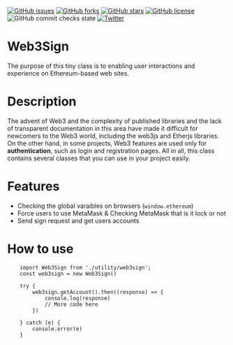 [![GitHub issues](https://img.shields.io/github/issues/web3senior/web3sign)](https://github.com/web3senior/web3sign/issues)
[![GitHub forks](https://img.shields.io/github/forks/web3senior/web3sign)](https://github.com/web3senior/web3sign/network)
[![GitHub stars](https://img.shields.io/github/stars/web3senior/web3sign)](https://github.com/web3senior/web3sign/stargazers)
[![GitHub license](https://img.shields.io/github/license/web3senior/web3sign)](https://github.com/web3senior/web3sign)
![GitHub commit checks state](https://img.shields.io/github/checks-status/badges/shields/91b108d4b7359b2f8794a4614c11cb1157dc9fff)
[![Twitter](https://img.shields.io/twitter/url?style=social&url=https%3A%2F%2Ftwitter.com%2Fweb3senior)](https://twitter.com/intent/tweet?text=Wow:&url=https%3A%2F%2Fgithub.com%2Fweb3senior%2Fweb3sign)
# Web3Sign
The purpose of this tiny class is to enabling user interactions and experience on Ethereum-based web sites.

# Description
The advent of Web3 and the complexity of published libraries and the lack of transparent documentation in this area have made it difficult for newcomers to the Web3 world, including the web3js and Etherjs libraries.
On the other hand, in some projects, Web3 features are used only for **authentication**, such as login and registration pages.
All in all, this class contains several classes that you can use in your project easily.

# Features
- Checking the global varaibles on browsers (`window.ethereum`)
- Force users to use MetaMask & Checking MetaMask that is it lock or not
- Send sign request and get users accounts


# How to use
        import Web3Sign from './utility/web3sign';
        const web3sign = new Web3Sign()
        
        try {
            web3sign.getAccount().then((response) => {
                console.log(response)
                // More code here
            })
        
        } catch (e) {
            console.error(e)
        }